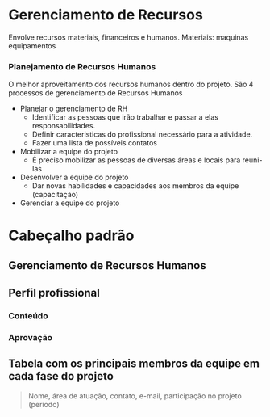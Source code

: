 # Gerenciamento de Recursos
Envolve recursos materiais, financeiros e humanos.
Materiais: maquinas equipamentos


### Planejamento de Recursos Humanos
O melhor aproveitamento dos recursos humanos dentro do projeto.
São 4 processos de gerenciamento de Recursos Humanos
- Planejar o gerenciamento de RH
	- Identificar as pessoas que irão trabalhar e passar a elas responsabilidades. 
	- Definir caracteristicas do profissional necessário para a atividade.
	- Fazer uma lista de possíveis contatos
- Mobilizar a equipe do projeto
	- É preciso mobilizar as pessoas de diversas áreas e locais para reuni-las
- Desenvolver a equipe do projeto
	- Dar novas habilidades e capacidades aos membros da equipe (capacitação)
- Gerenciar a equipe do projeto



# Cabeçalho padrão
## Gerenciamento de Recursos Humanos

## Perfil profissional
### Conteúdo
### Aprovação

## Tabela com os principais membros da equipe em cada fase do projeto
> Nome, área de atuação, contato, e-mail, participação no projeto (período)
<!--stackedit_data:
eyJoaXN0b3J5IjpbMTU4MzU5NzMyMSw3MzA5OTgxMTZdfQ==
-->